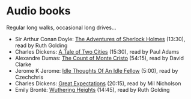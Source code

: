 # Audio books

Regular long walks, occasional long drives...

- Sir Arthur Conan Doyle: [The Adventures of Sherlock Holmes](https://librivox.org/the-adventures-of-sherlock-holmes-by-sir-arthur-conan-doyle/) (13:30), read by Ruth Golding
- Charles Dickens: [A Tale of Two Cities](https://librivox.org/a-tale-of-two-cities-by-charles-dickens-2/) (15:30), read by Paul Adams
- Alexandre Dumas: [The Count of Monte Cristo](https://librivox.org/the-count-of-monte-cristo-version-3-by-alexandre-dumas/) (54:15), read by David Clarke
- Jerome K Jerome: [Idle Thoughts Of An Idle Fellow](https://librivox.org/idle_thoughts_of_an_idle_fellow_by_jerome_k_jerome/) (5:00), read by Czechchris
- Charles Dickens: [Great Expectations](https://librivox.org/great-expectations-version-3-by-charles-dickens/) (20:15), read by Mil Nicholson
- Emily Brontë: [Wuthering Heights](https://librivox.org/wuthering-heights-by-emily-bronte-2/) (14:45), read by Ruth Golding
